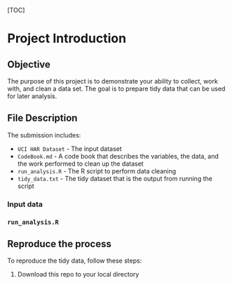 [TOC]

# Project Introduction

## Objective

The purpose of this project is to demonstrate your ability to collect, work with, and clean a data set. The goal is to prepare tidy data that can be used for later analysis.

## File Description

The submission includes:

- `UCI HAR Dataset`  - The input dataset
- `CodeBook.md` - A code book that describes the variables, the data, and the work performed to clean up the dataset
- `run_analysis.R`  - The R script to perform data cleaning
- `tidy_data.txt` - The tidy dataset that is the output from running the script

### Input data

### `run_analysis.R`


## Reproduce the process

To reproduce the tidy data, follow these steps:

1. Download this repo to your local directory

